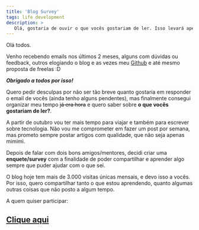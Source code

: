 ```yaml
---
title: 'Blog Survey'
tags: life development
description: >
   Olá, gostaria de ouvir o que vocês gostariam de ler. Isso levará apenas 2 minutos do seu tempo.
---
```


Olá todos.

Venho recebendo emails nos últimos 2 meses, alguns com dúvidas ou feedback, outros elogiando o blog e as vezes meu [Github](https://github.com/rafaell-lycan) e até mesmo proposta de freelas :D

***Obrigado a todos por isso!***

Quero pedir desculpas por não ser tão breve quanto gostaria em responder o email de vocês (ainda tenho alguns pendentes), mas finalmente consegui organizar meu tempo ~~já era hora~~ e quero saber sobre **o que vocês gostariam de ler?**.
  
A partir de outubro vou ter mais tempo para viajar e também para escrever sobre tecnologia. Não vou me comprometer em fazer um post por semana, mas prometo sempre postar artigos com qualidade, que não seja apenas mimimi.
  
Depois de falar com dois bons amigos/mentores, decidi criar uma **enquete/survey** com a finalidade de poder compartilhar e aprender algo sempre que puder ajudar com o que sei.
  
O blog hoje tem mais de 3.000 visitas únicas mensais, e devo isso a vocês. Por isso, quero compartilhar tanto o que estou aprendendo, quanto algumas outras coisas que não posto a algum tempo.

A quem quiser participar:

<div class="center">

## [Clique aqui](https://goo.gl/forms/ZFRV6ZVOV03ejMIh2)

</div>
